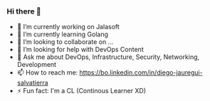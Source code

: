 ### Hi there 👋

<!--
**dieguini/dieguini** is a ✨ _special_ ✨ repository because its `README.md` (this file) appears on your GitHub profile.

Here are some ideas to get you started:
-->

- 🔭 I’m currently working on Jalasoft
- 🌱 I’m currently learning Golang
- 👯 I’m looking to collaborate on ...
- 🤔 I’m looking for help with DevOps Content
- 💬 Ask me about DevOps, Infrastructure, Security, Networking, Development
- 📫 How to reach me: https://bo.linkedin.com/in/diego-jauregui-salvatierra
- ⚡ Fun fact: I'm a CL (Continous Learner XD)

